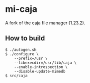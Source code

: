 # mi-caja

A fork of the caja file manager (1.23.2).

## How to build

```
$ ./autogen.sh
$ ./configure \
    --prefix=/usr \
    --libexecdir=/usr/lib/caja \
    --enable-introspection \
    --disable-update-mimedb
$ src/caja
```
